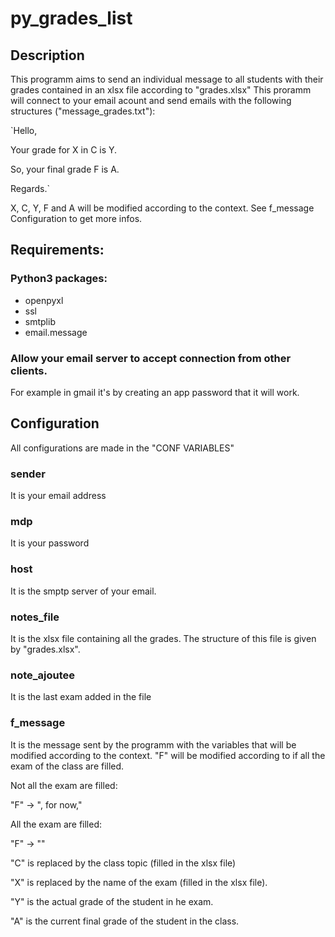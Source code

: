 # py_grades_list

## Description

This programm aims to send an individual message to all students with their grades contained in an xlsx file according to "grades.xlsx"
This proramm will connect to your email acount and send emails with the following structures ("message_grades.txt"):

`Hello,

  Your grade for X in C is Y.

  So, your final grade F is A.

Regards.`

X, C, Y, F and A will be modified according to the context. 
See f_message Configuration to get more infos. 

## Requirements:

### Python3 packages:

- openpyxl
- ssl
- smtplib
- email.message

### Allow your email server to accept connection from other clients. 

For example in gmail it's by creating an app password that it will work.


## Configuration

All configurations are made in the "CONF VARIABLES"

### sender

It is your email address

### mdp 

It is your password

### host

It is the smptp server of your email.

### notes_file

It is the xlsx file containing all the grades. The structure of this file is given by "grades.xlsx".

### note_ajoutee 

It is the last exam added in the file

### f_message

It is the message sent by the programm with the variables that will be modified according to the context.
"F" will be modified according to if all the exam of the class are filled. 

Not all the exam are filled:

"F" -> ", for now,"

All the exam are filled:

"F" -> ""

"C" is replaced by the class topic (filled in the xlsx file)

"X" is replaced by the name of the exam (filled in the xlsx file).

"Y" is the actual grade of the student in he exam.

"A" is the current final grade of the student in the class.







